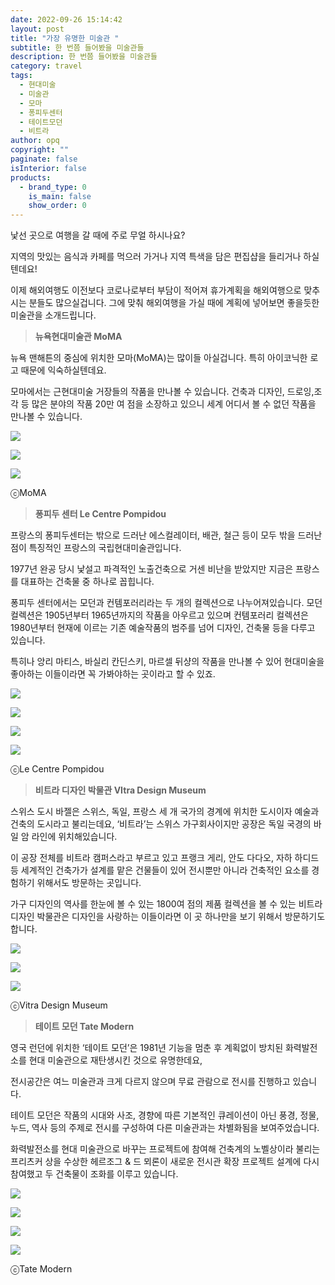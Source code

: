 ```yaml
---
date: 2022-09-26 15:14:42
layout: post
title: "가장 유명한 미술관 "
subtitle: 한 번쯤 들어봤을 미술관들
description: 한 번쯤 들어봤을 미술관들
category: travel
tags:
  - 현대미술
  - 미술관
  - 모마
  - 퐁피두센터
  - 테이트모던
  - 비트라
author: opq
copyright: ""
paginate: false
isInterior: false
products:
  - brand_type: 0
    is_main: false
    show_order: 0
---
```

낯선 곳으로 여행을 갈 때에 주로 무얼 하시나요?

지역의 맛있는 음식과 카페를 먹으러 가거나 지역 특색을 담은 편집샵을 들리거나 하실텐데요!

이제 해외여행도 이전보다 코로나로부터 부담이 적어져 휴가계획을 해외여행으로 맞추시는 분들도 많으실겁니다. 그에 맞춰 해외여행을 가실 때에 계획에 넣어보면 좋을듯한 미술관을 소개드립니다. 



> **뉴욕현대미술관 MoMA**

뉴욕 맨해튼의 중심에 위치한 모마(MoMA)는 많이들 아실겁니다. 특히 아이코닉한 로고 때문에 익숙하실텐데요.

모마에서는 근현대미술 거장들의 작품을 만나볼 수 있습니다. 건축과 디자인, 드로잉,조각 등 많은 분야의 작품 20만 여 점을 소장하고 있으니 세계 어디서 볼 수 없던 작품을 만나볼 수 있습니다.



![](https://opaque.s3.ap-northeast-2.amazonaws.com/Posts/+%EB%AF%B8%EC%88%A0%EA%B4%80+01+/%E1%84%86%E1%85%B5%E1%84%89%E1%85%AE%E1%86%AF%E1%84%80%E1%85%AA%E1%86%AB01+-+2.jpg)

![](https://opaque.s3.ap-northeast-2.amazonaws.com/Posts/+%EB%AF%B8%EC%88%A0%EA%B4%80+01+/%E1%84%86%E1%85%B5%E1%84%89%E1%85%AE%E1%86%AF%E1%84%80%E1%85%AA%E1%86%AB01+-+8.jpg)

![](https://opaque.s3.ap-northeast-2.amazonaws.com/Posts/+%EB%AF%B8%EC%88%A0%EA%B4%80+01+/%E1%84%86%E1%85%B5%E1%84%89%E1%85%AE%E1%86%AF%E1%84%80%E1%85%AA%E1%86%AB01+-+9.jpg)

ⓒM﻿oMA







> **퐁피두 센터 Le Centre Pompidou**

프랑스의 퐁피두센터는 밖으로 드러난 에스컬레이터, 배관, 철근 등이 모두 밖을 드러난 점이 특징적인 프랑스의 국립현대미술관입니다.

1977년 완공 당시 낯설고 파격적인 노출건축으로 거센 비난을 받았지만 지금은 프랑스를 대표하는 건축물 중 하나로 꼽힙니다.

퐁피두 센터에서는 모던과 컨템포러리라는 두 개의 컬렉션으로 나누어져있습니다. 모던 컬렉션은 1905년부터 1965년까지의 작품을 아우르고 있으며 컨템포러리 컬렉션은 1980년부터 현재에 이르는 기존 예술작품의 범주를 넘어 디자인, 건축물 등을 다루고 있습니다.

특히나 앙리 마티스, 바실리 칸딘스키, 마르셀 뒤샹의 작품을 만나볼 수 있어 현대미술을 좋아하는 이들이라면 꼭 가봐야하는 곳이라고 할 수 있죠.



![](https://opaque.s3.ap-northeast-2.amazonaws.com/Posts/+%EB%AF%B8%EC%88%A0%EA%B4%80+01+/%E1%84%86%E1%85%B5%E1%84%89%E1%85%AE%E1%86%AF%E1%84%80%E1%85%AA%E1%86%AB01+-+6.jpg)

![](https://opaque.s3.ap-northeast-2.amazonaws.com/Posts/+%EB%AF%B8%EC%88%A0%EA%B4%80+01+/%E1%84%86%E1%85%B5%E1%84%89%E1%85%AE%E1%86%AF%E1%84%80%E1%85%AA%E1%86%AB01+-+3.jpg)

![](https://opaque.s3.ap-northeast-2.amazonaws.com/Posts/+%EB%AF%B8%EC%88%A0%EA%B4%80+01+/%E1%84%86%E1%85%B5%E1%84%89%E1%85%AE%E1%86%AF%E1%84%80%E1%85%AA%E1%86%AB01+-+11.jpg)

![](https://opaque.s3.ap-northeast-2.amazonaws.com/Posts/+%EB%AF%B8%EC%88%A0%EA%B4%80+01+/%E1%84%86%E1%85%B5%E1%84%89%E1%85%AE%E1%86%AF%E1%84%80%E1%85%AA%E1%86%AB01+-+7.jpg)



ⓒLe Centre Pompidou





> **비트라 디자인 박물관 VItra Design Museum**

스위스 도시 바젤은 스위스, 독일, 프랑스 세 개 국가의 경계에 위치한 도시이자 예술과 건축의 도시라고 불리는데요, ‘비트라’는 스위스 가구회사이지만 공장은 독일 국경의 바일 암 라인에 위치해있습니다.

이 공장 전체를 비트라 캠퍼스라고 부르고 있고 프랭크 게리, 안도 다다오, 자하 하디드 등 세계적인 건축가가 설계를 맡은 건물들이 있어 전시뿐만 아니라 건축적인 요소를 경험하기 위해서도 방문하는 곳입니다.

가구 디자인의 역사를 한눈에 볼 수 있는 1800여 점의 제품 컬렉션을 볼 수 있는 비트라 디자인 박물관은 디자인을 사랑하는 이들이라면 이 곳 하나만을 보기 위해서 방문하기도 합니다.



![](https://opaque.s3.ap-northeast-2.amazonaws.com/Posts/+%EB%AF%B8%EC%88%A0%EA%B4%80+01+/%E1%84%86%E1%85%B5%E1%84%89%E1%85%AE%E1%86%AF%E1%84%80%E1%85%AA%E1%86%AB01+-+5.jpg)

![](https://opaque.s3.ap-northeast-2.amazonaws.com/Posts/+%EB%AF%B8%EC%88%A0%EA%B4%80+01+/%E1%84%86%E1%85%B5%E1%84%89%E1%85%AE%E1%86%AF%E1%84%80%E1%85%AA%E1%86%AB01+-+10.jpg)

![](https://opaque.s3.ap-northeast-2.amazonaws.com/Posts/+%EB%AF%B8%EC%88%A0%EA%B4%80+01+/%E1%84%86%E1%85%B5%E1%84%89%E1%85%AE%E1%86%AF%E1%84%80%E1%85%AA%E1%86%AB01+-+12.jpg)

ⓒVitra Design Museum



> **테이트 모던 Tate Modern**

영국 런던에 위치한 ‘테이트 모던’은 1981년 기능을 멈춘 후 계획없이 방치된 화력발전소를 현대 미술관으로 재탄생시킨 것으로 유명한데요,

전시공간은 여느 미술관과 크게 다르지 않으며 무료 관람으로 전시를 진행하고 있습니다.

테이트 모던은 작품의 시대와 사조, 경향에 따른 기본적인 큐레이션이 아닌 풍경, 정물, 누드, 역사 등의 주제로 전시를 구성하여 다른 미술관과는 차별화됨을 보여주었습니다.

화력발전소를 현대 미술관으로 바꾸는 프로젝트에 참여해 건축계의 노벨상이라 불리는 프리츠커 상을 수상한 헤르조그 & 드 뫼론이 새로운 전시관 확장 프로젝트 설계에 다시 참여했고 두 건축물이 조화를 이루고 있습니다.



![](https://opaque.s3.ap-northeast-2.amazonaws.com/Posts/+%EB%AF%B8%EC%88%A0%EA%B4%80+01+/%E1%84%86%E1%85%B5%E1%84%89%E1%85%AE%E1%86%AF%E1%84%80%E1%85%AA%E1%86%AB01+-+14.jpg)

![](https://opaque.s3.ap-northeast-2.amazonaws.com/Posts/+%EB%AF%B8%EC%88%A0%EA%B4%80+01+/%E1%84%86%E1%85%B5%E1%84%89%E1%85%AE%E1%86%AF%E1%84%80%E1%85%AA%E1%86%AB01+-+13.jpg)

![](https://opaque.s3.ap-northeast-2.amazonaws.com/Posts/+%EB%AF%B8%EC%88%A0%EA%B4%80+01+/%E1%84%86%E1%85%B5%E1%84%89%E1%85%AE%E1%86%AF%E1%84%80%E1%85%AA%E1%86%AB01+-+15.jpg)

![](https://opaque.s3.ap-northeast-2.amazonaws.com/Posts/+%EB%AF%B8%EC%88%A0%EA%B4%80+01+/%E1%84%86%E1%85%B5%E1%84%89%E1%85%AE%E1%86%AF%E1%84%80%E1%85%AA%E1%86%AB01+-+16.jpg)

ⓒTate Modern